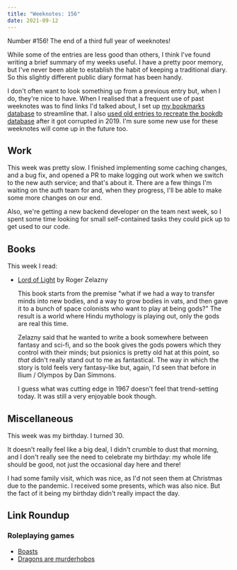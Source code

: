 ```yaml
---
title: "Weeknotes: 156"
date: 2021-09-12
---
```


Number #156!  The end of a third full year of weeknotes!

While some of the entries are less good than others, I think I've
found writing a brief summary of my weeks useful.  I have a pretty
poor memory, but I've never been able to establish the habit of
keeping a traditional diary.  So this slightly different public diary
format has been handy.

I don't often want to look something up from a previous entry but,
when I do, they're nice to have.  When I realised that a frequent use
of past weeknotes was to find links I'd talked about, I set up [my
bookmarks database][] to streamline that.  I also [used old entries to
recreate the bookdb database][] after it got corrupted in 2019.  I'm
sure some new use for these weeknotes will come up in the future too.

[my bookmarks database]: https://bookmarks.barrucadu.co.uk/search
[used old entries to recreate the bookdb database]: https://memo.barrucadu.co.uk/weeknotes-067.html#reading


## Work

This week was pretty slow.  I finished implementing some caching
changes, and a bug fix, and opened a PR to make logging out work when
we switch to the new auth service; and that's about it.  There are a
few things I'm waiting on the auth team for and, when they progress,
I'll be able to make some more changes on our end.

Also, we're getting a new backend developer on the team next week, so
I spent some time looking for small self-contained tasks they could
pick up to get used to our code.


## Books

This week I read:

- [Lord of Light][] by Roger Zelazny

  This book starts from the premise "what if we had a way to transfer
  minds into new bodies, and a way to grow bodies in vats, and then
  gave it to a bunch of space colonists who want to play at being
  gods?"  The result is a world where Hindu mythology is playing out,
  only the gods are real this time.

  Zelazny said that he wanted to write a book somewhere between
  fantasy and sci-fi, and so the book gives the gods powers which they
  control with their minds; but psionics is pretty old hat at this
  point, so *that* didn't really stand out to me as fantastical.  The
  way in which the story is told feels very fantasy-like but, again,
  I'd seen that before in Ilium / Olympos by Dan Simmons.

  I guess what was cutting edge in 1967 doesn't feel that
  trend-setting today.  It was still a very enjoyable book though.

[Lord of Light]: https://en.wikipedia.org/wiki/Lord_of_Light


## Miscellaneous

This week was my birthday.  I turned 30.

It doesn't really feel like a big deal, I didn't crumble to dust that
morning, and I don't really see the need to celebrate my birthday: my
whole life should be good, not just the occasional day here and there!

I had some family visit, which was nice, as I'd not seen them at
Christmas due to the pandemic.  I received some presents, which was
also nice.  But the fact of it being my birthday didn't really impact
the day.


## Link Roundup

### Roleplaying games

- [Boasts](https://lukegearing.blot.im/boasts)
- [Dragons are murderhobos](https://spiceomancy.blogspot.com/2021/08/dragons-are-murderhobos.html)
